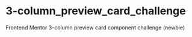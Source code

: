 # 3-column_preview_card_challenge
Frontend Mentor 3-column preview card component challenge (newbie)

